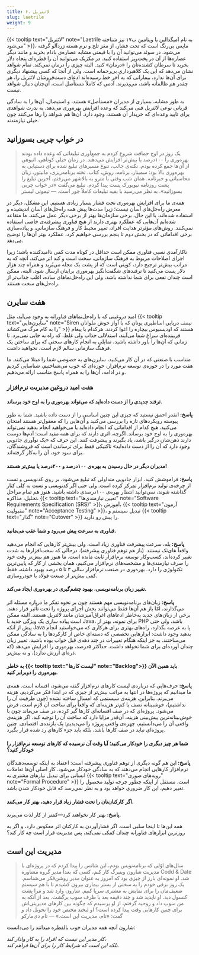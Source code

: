 ```yaml
---
title: ۶. لائتریل
slug: laetrile
weight: 9
---
```


{{< tooltip text="لائتریل" note="Laetrile به نام آمیگدالین یا ویتامین ب۱۷ نیز شناخته می‌شود" >}}، مایعی بی‌رنگ است که تحت فشار، از مغز تلخ و نرم هسته زردآلو گرفته می‌شود. در سوئد می‌توانید آن را با قیمتی مشابه عصاره‌ی بادام بخرید و مانند دیگر عصاره‌ها از آن در پخت‌وپز استفاده کنید. در مکزیک می‌توانید آن را قطره‌ای پنجاه دلار بخرید تا سرطان کشنده‌تان را «درمان» کنید. البته چیزی را درمان نمی‌کند. تمام شواهد نشان می‌دهد که این یک کلاهبرداری بی‌رحمانه است. ولی از آنجا که کسی پیشنهاد دیگری برای آن‌ها ندارد، بیمارانی که به آخر خط رسیده‌اند ادعای دست‌فروشان لائتریل را، هر چقدر هم ظالمانه باشد، می‌پذیرند. آدمی که کاملاً مستأصل است، آن‌چنان دنبال شواهد نیست.

به طور مشابه، بسیاری از مدیران «مستأصل» هستند، و استیصال،‌ آن‌ها را به سادگی قربانی نوعی لائتریل فنی می‌کند که وعده افزایش بهره‌وری می‌دهد. به ندرت شواهدی برای تایید وعده‌ای که خریدار آن هستند، وجود دارد. آن‌ها هم شواهد را رها می‌کنند چون خیلی نیازمندند.

## در خواب چربی بسوزانید
    
> یک روز در اوج حماقت شروع کردم به جمع‌آوری تبلیغاتی که وعده داده بودند بهره‌وری را ۱۰۰درصد یا بیش‌تر افزایش می‌دهند. در زمان خیلی کوتاهی، انبوهی از آن‌ها جمع کرده بودم. نکته‌ی جالب، تنوع مسیرهای تبلیغ شده برای دستیابی به بهره‌وری بالا بود:‌ سمینار، برنامه، روش، کتاب، تخته برنامه‌ریزی، مانیتور، زبان محاسباتی و خبرنامه. همان شب وقتی با مترو به بالاشهر می‌رفتم، آخرین تبلیغ را پشت روزنامه نیویورک پست پیدا کردم. تبلیغ می‌گفت «در خواب چربی بسوزانید». به نظر می‌رسید با بقیه تبلیغات کاملاً‌ جور است.
> <span>— تیموتی لیستر</span>

همه‌ی ما برای افزایش بهره‌وری تحت فشار بسیار زیادی هستیم. این مشکل، دیگر در معرض راه‌حل‌های آسان نیست؛ زیرا مدت‌ها پیش همه راه‌حل‌های آسان اندیشیده و استفاده شده‌اند. با این حال، برخی سازمان‌ها بهتر از برخی دیگر عمل می‌کنند. ما متقاعد شده‌ایم آن‌هایی که عملکرد بهتری دارند از هیچ فناوری پیشرفته‌ی خاصی استفاده نمی‌کنند. روش‌های مؤثرتر هدایت افراد، تغییر محیط کار و فرهنگ سازمانی، و پیاده‌سازی برخی اقداماتی که در بخش دوم تا پنجم بررسی خواهیم کرد، عملکرد بهتر آن‌ها را توضیح می‌دهد.

ناکارآمدی نسبی فناوری ممکن است حداقل در کوتاه مدت کمی ناامیدکننده باشد؛ زیرا اجرای اصلاحات مربوط به فرهنگ سازمانی، سخت است و کند اثر می‌کند. آنچه که به مراتب بیش‌تر ترجیح دارد، کوپنی است که از پشت یک مجله می‌بُرید و همراه چند هزار دلار پست می‌کنید تا ترفندهای شگفت‌انگیز بهره‌وری برایتان ارسال شود. البته، ممکن است چندان نفعی برای شما نداشته باشد، ولی این راه‌حل‌نماهای ساده، اغلب جذاب‌تر از راه‌حل‌های سخت هستند.

## هفت سایرن

امید دروغینی که با راه‌حل‌نماهای فناورانه به وجود می‌آید، مثل {{< tooltip text="سایرن‌هایی" note="Siren نیمف دریایی اساطیری یونان که با آواز خوش ملوانان را به کام مرگ می‌کشاند" >}} هستند که اودیسیوس بیچاره را اغوا کردند. هرکدام با پیغام فریبنده‌ای سراغ شما می‌آیند، استدلالی جذاب ولی غلط، که راه به جایی نمی‌برد. تا زمانی که آن‌ها را باور داشته باشید، تمایلی به انجام کارهای سختی که برای ساختن یک فرهنگ سازمانی سالم لازم است، نخواهید داشت.

متناسب با صنعتی که در آن کار می‌کنید، سایرن‌های به خصوصی شما را مبتلا می‌کنند. ما هفت مورد را در حوزه‌ی توسعه نرم‌افزار، حوزه‌ای که خوب می‌شناختیم، شناسایی کردیم و در ادامه، آن‌ها را به همراه پاسخ مناسب ارائه می‌دهیم.

### هفت امید دروغین مدیریت نرم‌افزار

#### ترفند جدیدی را از دست داده‌اید که می‌تواند بهره‌وری را به اوج خود برساند.

<strong>پاسخ:‌ </strong>انقدر احمق نیستید که چیزی این چنین اساسی را از دست داده باشید. شما به طور پیوسته رویکردهای تازه را بررسی می‌کنید و آن‌هایی را که معقول‌تر هستند امتحان می‌کنید. هیچ کدام از اقداماتی که انجام داده‌اید یا می‌خواهید انجام بدهید نمی‌تواند بهره‌وری را به اوج خود برساند. اگرچه، اثری دارند که برای همه مفید است: آدم‌ها دوست دارند ذهن‌شان درگیر باشد، یاد بگیرند و پیشرفت کنند. این حرف که «یک نوآوری جادویی وجود دارد که آن را از دست داده‌اید» تاکتیکی فقط برای ترساندن است که فروشندگان، برای سود خود، آن را به‌کار گرفته‌اند.

#### مدیران دیگر در حال رسیدن به بهره‌ی ۱۰۰درصد و ۲۰۰درصد یا بیش‌تر هستند!

<strong>پاسخ: </strong>فراموشش کنید. ابزار جادویی متداولی که تبلیغ می‌شود، بر روی کدنویسی و تست از چرخه‌ی تولید نرم‌افزار تمرکز کرده است. ولی حتی اگر کدنویسی و تست به کلی کنار گذاشته شوند، نمی‌توانید انتظار بهره‌ی ۱۰۰درصدی داشته باشید. هنوز هم تمام مراحل تحلیل، مذاکره، 
{{< tooltip text="تعیین نیازمندی‌ها" note="Software Requirements Specification (SRS)" >}}،
آموزش، {{< tooltip text="آزمون مقبولیت" note="Acceptance Testing" >}}، تبدیل سیستم و 
{{< tooltip text="گذار" note="Cutover" >}}
 را پیش رو دارید.

#### فناوری به سرعت پیش می‌رود و شما عقب می‌مانید.

<strong>پاسخ: </strong>بله، سرعت پیشرفت فناوری زیاد است، ولی بیش‌تر کارهایی که انجام می‌دهید واقعاً های‌تک نیستند. (باز هم توهم فناوری پیشرفته). درحالی که سخت‌افزارها به شدت تغییر کرده‌اند، کسب‌وکار توسعه نرم‌افزار ثابت مانده است. ما هنوز هم بیش‌تر وقت خود را صرف نیازمندی‌ها و مشخصه‌های نرم‌افزار می‌کنیم، همان بخشی از کار که پایین‌ترین تکنولوژی را دارد. بهره‌وری در صنعت نرم‌افزار سالی ۳ تا ۵ درصد بهبود داشته، فقط کمی بیش‌تر از صنعت فولاد یا خودروسازی.


#### تغییر زبان برنامه‌نویسی، بهبود چشم‌گیری در بهره‌وری ایجاد می‌کند.

<strong>پاسخ:‌ </strong>زبان‌های برنامه‌نویسی مهم هستند چون بر نحوه تفکر ما درباره مسئله اثر می‌گذارند، امّا باز هم آن‌ها فقط می‌توانند بخش اجرای پروژه را تحت تأثیر قرار دهند. برخی از زبان‌های جدید به‌خاطر ادعاهای اغراق‌آمیزشان مانند لائتریل هستند. البته ممکن است پیاده سازی یک ویژگی جدید با Java، برای نمونه، بهتر از PHP باشد، ولی حتی پیش از آنکه Java پا به عرصه بگذارد، راه‌های بهتری برای هرکاری که می‌خواستید انجام بدهید وجود داشت: ابزارهایی تخصصی که دسته‌ای خاص از کارکردها را به سادگی ممکن می‌ساختند. به جز اینکه هنگام تغییرات در چند دهه‌ی قبل خواب بوده باشید، تغییر زبان چندان آورده‌ای برای شما نخواهد داشت. حداکثر ۵درصد، بهره‌وری را افزایش می‌دهد (که ذره‌ای ارزش ندارد)، و نه بیش‌تر. 


#### به خاطر {{< tooltip text="لیست کارها" note="Backlog">}} باید همین الآن بهره‌وری را دوبرابر کنید.

<strong>پاسخ: </strong>حرف‌هایی که درباره‌ی لیست کارهای نرم‌افزار گفته می‌شود، افسانه است. همه‌ی ما میدانیم که پروژه‌ها در انتها به مراتب بیش‌تر از چیزی که در ابتدا فکر می‌کردیم، هزینه می‌برند. بنابراین، هزینه‌ی سیستمی که امسال ساخته نشده (چون ظرفیت آن را نداشتیم)، خوشبینانه نصف یا کم‌تر هزینه‌ای که واقعاً برای ساخت آن لازم است، فرض می‌شود. پروژه‌‌ای که در صف افسانه‌ای کارها گیر کرده، در صف می‌ماند چون با خوش‌بینانه‌ترین پیش‌بینی هزینه، آن‌قدر مزایا دارد که ساخت آن را توجیه کند. اگر هزینه‌ی واقعی آن را می‌دانستیم، چهره‌ی واقعی پروژه را می‌دیدیم: یک بازنده‌ی اقتصادی. چنین پروژه‌ای نباید در صف کارها باشد، بلکه باید جزء کارهای رد شده قرار بگیرد.

#### شما هر چیز دیگری را خودکار می‌کنید؛ آیا وقت آن نرسیده که کارهای توسعه نرم‌افزار را خودکار کنید؟
        
<strong>پاسخ: </strong>این هم گونه دیگری از توهم فناوری پیشرفته است: اعتقاد به اینکه توسعه‌دهندگان نرم‌افزار کارهایی انجام می‌دهند که به سادگی خودکار می‌شود. کار اصلی آن‌ها تعاملات انسانی برای تبدیل نیازهای مشتری به {{< tooltip text="رویه‌های صوری" note="Formal Procedure" >}} است. مستقل از اینکه چطور چرخه تولید محصول را تغییر دهیم، این کار ضروری خواهد بود و به نظر نمی‌رسد که قابل خودکار شدن باشد.

#### اگر کارکنان‌تان را تحت فشار زیاد قرار دهید، بهتر کار می‌کنند.

<strong>پاسخ: </strong>بهتر کار نخواهند کرد—کمتر از کار لذت می‌برند.

همه این‌ها تا اینجا سلبی است. اگر فشارآوردن به کارکنان اثر معکوس دارد، و اگر به روزترین ابزارهای فناورانه چندان کمکی نمی‌کند، پس مدیریت قرار است چه کار کند؟

## مدیریت این است
 
> سال‌های اوّلی که برنامه‌نویس بودم، این شانس را پیدا کردم که در پروژه‌ای با مدیریت شارون وینبرگ کار کنم، کسی که بعداً مدیر گروه مشاوره Codd & Date شد. او نمونه‌ای بارز از چیزی بود که امروز به عنوان مدیر روشن‌فکر می‌شناسم. یک روز برفی خودم را به سختی از بستر بیماری بیرون کشیدم تا با هم سیستم ضعیف‌مان را برای نمایش به مشتری سرپا کنیم. شارون وارد شد و مرا پشت کنسول دید. او ناپدید شد و چند دقیقه بعد با ظرف سوپ برگشت. بعد از آنکه به من سوپ داد و روحیه گرفتم، از او پرسیدم که چگونه بین کارهای مدیریتی‌اش برای چنین کارهایی وقت پیدا کرده است؟ او لبخند مختص خود را تحویل داد و گفت: «تام، مدیریت این است.»
> <span>— تام دی‌مارکو</span>

شارون آنچه همه مدیران خوب بالفطره میدانند را می‌دانست:

<em> کار مدیر این نیست که افراد را به کار وادار کند، \
 بلکه این است که شرایط کار را برای آن‌ها فراهم کند. </em>